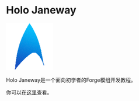 # Holo Janeway

![logo.png](./static/img/logo.png)

Holo Janeway是一个面向初学者的Forge模组开发教程。

你可以在[这里](https://holojaneway.uss-shenzhou.cn/)查看。

